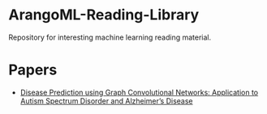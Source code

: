 # ArangoML-Reading-Library
Repository for interesting machine learning reading material.


# Papers

* [Disease Prediction using Graph Convolutional Networks:
Application to Autism Spectrum Disorder and Alzheimer’s Disease](https://arxiv.org/pdf/1806.01738.pdf)
